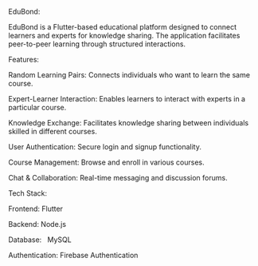 EduBond:

EduBond is a Flutter-based educational platform designed to connect learners and experts for knowledge sharing. The application facilitates peer-to-peer learning through structured interactions.

Features:

Random Learning Pairs: Connects individuals who want to learn the same course.

Expert-Learner Interaction: Enables learners to interact with experts in a particular course.

Knowledge Exchange: Facilitates knowledge sharing between individuals skilled in different courses.

User Authentication: Secure login and signup functionality.

Course Management: Browse and enroll in various courses.

Chat & Collaboration: Real-time messaging and discussion forums.

Tech Stack:

Frontend: Flutter

Backend: Node.js

Database:   MySQL

Authentication: Firebase Authentication 
